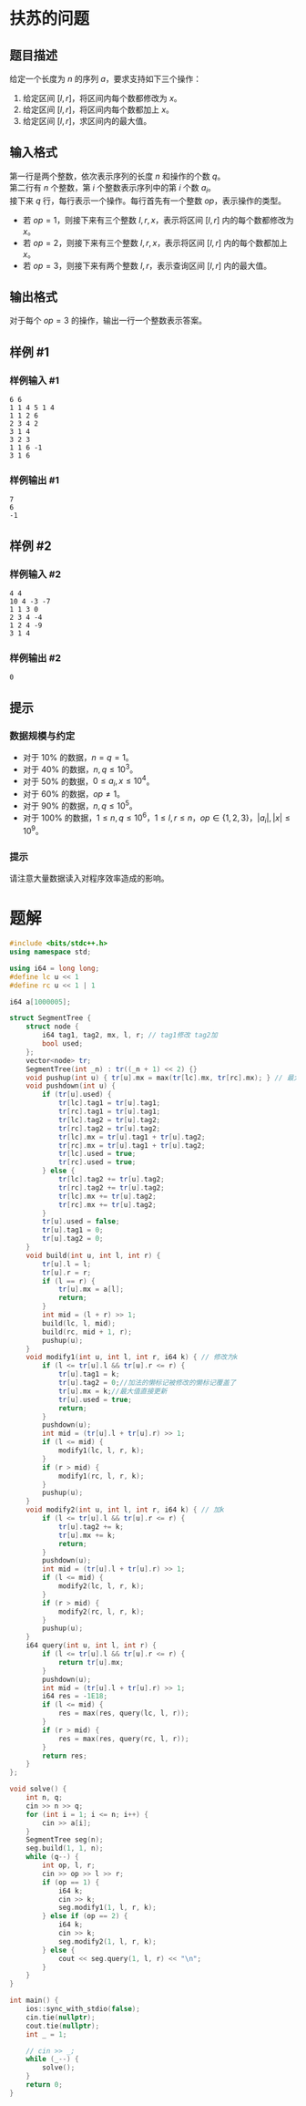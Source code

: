 # 扶苏的问题

## 题目描述

给定一个长度为 $n$ 的序列 $a$，要求支持如下三个操作：

1. 给定区间 $[l, r]$，将区间内每个数都修改为 $x$。
2. 给定区间 $[l, r]$，将区间内每个数都加上 $x$。
3. 给定区间 $[l, r]$，求区间内的最大值。

## 输入格式

第一行是两个整数，依次表示序列的长度 $n$ 和操作的个数 $q$。  
第二行有 $n$ 个整数，第 $i$ 个整数表示序列中的第 $i$ 个数 $a_i$。  
接下来 $q$ 行，每行表示一个操作。每行首先有一个整数 $op$，表示操作的类型。
- 若 $op = 1$，则接下来有三个整数 $l, r, x$，表示将区间 $[l, r]$ 内的每个数都修改为 $x$。
- 若 $op = 2$，则接下来有三个整数 $l, r, x$，表示将区间 $[l, r]$ 内的每个数都加上 $x$。
- 若 $op = 3$，则接下来有两个整数 $l, r$，表示查询区间 $[l, r]$ 内的最大值。

## 输出格式

对于每个 $op = 3$ 的操作，输出一行一个整数表示答案。

## 样例 #1

### 样例输入 #1

```
6 6
1 1 4 5 1 4
1 1 2 6
2 3 4 2
3 1 4
3 2 3
1 1 6 -1
3 1 6
```

### 样例输出 #1

```
7
6
-1
```

## 样例 #2

### 样例输入 #2

```
4 4
10 4 -3 -7
1 1 3 0
2 3 4 -4
1 2 4 -9
3 1 4
```

### 样例输出 #2

```
0
```

## 提示

### 数据规模与约定

- 对于 $10\%$ 的数据，$n = q = 1$。
- 对于 $40\%$ 的数据，$n, q \leq 10^3$。
- 对于 $50\%$ 的数据，$0 \leq a_i, x \leq 10^4$。
- 对于 $60\%$ 的数据，$op \neq 1$。
- 对于 $90\%$ 的数据，$n, q \leq 10^5$。
- 对于 $100\%$ 的数据，$1 \leq n, q \leq 10^6$，$1 \leq l, r \leq n$，$op \in \{1, 2, 3\}$，$|a_i|, |x| \leq 10^9$。

### 提示

请注意大量数据读入对程序效率造成的影响。

# 题解

```c++
#include <bits/stdc++.h>
using namespace std;

using i64 = long long;
#define lc u << 1
#define rc u << 1 | 1

i64 a[1000005];

struct SegmentTree {
    struct node {
        i64 tag1, tag2, mx, l, r; // tag1修改 tag2加
        bool used;
    };
    vector<node> tr;
    SegmentTree(int _n) : tr((_n + 1) << 2) {}
    void pushup(int u) { tr[u].mx = max(tr[lc].mx, tr[rc].mx); } // 最大值
    void pushdown(int u) {
        if (tr[u].used) {
            tr[lc].tag1 = tr[u].tag1;
            tr[rc].tag1 = tr[u].tag1;
            tr[lc].tag2 = tr[u].tag2;
            tr[rc].tag2 = tr[u].tag2;
            tr[lc].mx = tr[u].tag1 + tr[u].tag2;
            tr[rc].mx = tr[u].tag1 + tr[u].tag2;
            tr[lc].used = true;
            tr[rc].used = true;
        } else {
            tr[lc].tag2 += tr[u].tag2;
            tr[rc].tag2 += tr[u].tag2;
            tr[lc].mx += tr[u].tag2;
            tr[rc].mx += tr[u].tag2;
        }
        tr[u].used = false;
        tr[u].tag1 = 0;
        tr[u].tag2 = 0;
    }
    void build(int u, int l, int r) {
        tr[u].l = l;
        tr[u].r = r;
        if (l == r) {
            tr[u].mx = a[l];
            return;
        }
        int mid = (l + r) >> 1;
        build(lc, l, mid);
        build(rc, mid + 1, r);
        pushup(u);
    }
    void modify1(int u, int l, int r, i64 k) { // 修改为k
        if (l <= tr[u].l && tr[u].r <= r) {
            tr[u].tag1 = k;
            tr[u].tag2 = 0;//加法的懒标记被修改的懒标记覆盖了
            tr[u].mx = k;//最大值直接更新
            tr[u].used = true;
            return;
        }
        pushdown(u);
        int mid = (tr[u].l + tr[u].r) >> 1;
        if (l <= mid) {
            modify1(lc, l, r, k);
        }
        if (r > mid) {
            modify1(rc, l, r, k);
        }
        pushup(u);
    }
    void modify2(int u, int l, int r, i64 k) { // 加k
        if (l <= tr[u].l && tr[u].r <= r) {
            tr[u].tag2 += k;
            tr[u].mx += k;
            return;
        }
        pushdown(u);
        int mid = (tr[u].l + tr[u].r) >> 1;
        if (l <= mid) {
            modify2(lc, l, r, k);
        }
        if (r > mid) {
            modify2(rc, l, r, k);
        }
        pushup(u);
    }
    i64 query(int u, int l, int r) {
        if (l <= tr[u].l && tr[u].r <= r) {
            return tr[u].mx;
        }
        pushdown(u);
        int mid = (tr[u].l + tr[u].r) >> 1;
        i64 res = -1E18;
        if (l <= mid) {
            res = max(res, query(lc, l, r));
        }
        if (r > mid) {
            res = max(res, query(rc, l, r));
        }
        return res;
    }
};

void solve() {
    int n, q;
    cin >> n >> q;
    for (int i = 1; i <= n; i++) {
        cin >> a[i];
    }
    SegmentTree seg(n);
    seg.build(1, 1, n);
    while (q--) {
        int op, l, r;
        cin >> op >> l >> r;
        if (op == 1) {
            i64 k;
            cin >> k;
            seg.modify1(1, l, r, k);
        } else if (op == 2) {
            i64 k;
            cin >> k;
            seg.modify2(1, l, r, k);
        } else {
            cout << seg.query(1, l, r) << "\n";
        }
    }
}

int main() {
    ios::sync_with_stdio(false);
    cin.tie(nullptr);
    cout.tie(nullptr);
    int _ = 1;

    // cin >> _;
    while (_--) {
        solve();
    }
    return 0;
}
```

